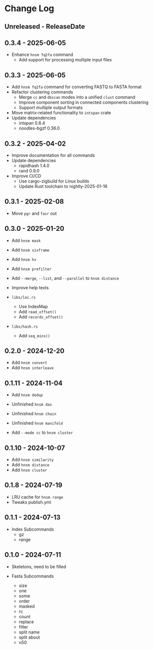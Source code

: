 # Change Log

## Unreleased - ReleaseDate

## 0.3.4 - 2025-06-05

* Enhance `hnsm fq2fa` command
  * Add support for processing multiple input files

## 0.3.3 - 2025-06-05

* Add `hnsm fq2fa` command for converting FASTQ to FASTA format
* Refactor clustering commands
    * Merge `cc` and `dbscan` modes into a unified `clust` command
    * Improve component sorting in connected components clustering
    * Support multiple output formats
* Move matrix-related functionality to `intspan` crate
* Update dependencies
    * intspan 0.8.4
    * noodles-bgzf 0.36.0

## 0.3.2 - 2025-04-02

* Improve documentation for all commands
* Update dependencies
    * rapidhash 1.4.0
    * rand 0.9.0
* Improve CI/CD
    * Use cargo-zigbuild for Linux builds
    * Update Rust toolchain to nightly-2025-01-16

## 0.3.1 - 2025-02-08

* Move `pgr` and `fasr` out

## 0.3.0 - 2025-01-20

* Add `hnsm mask`
* Add `hnsm sixframe`
* Add `hnsm hv`
* Add `hnsm prefilter`
* Add `--merge`, `--list`, and `--parallel` to `hnsm distance`

* Improve help texts
* `libs/loc.rs`
    * Use IndexMap
    * Add `read_offset()`
    * Add `records_offset()`
* `libs/hash.rs`
    * Add `seq_mins()`

## 0.2.0 - 2024-12-20

* Add `hnsm convert`
* Add `hnsm interleave`

## 0.1.11 - 2024-11-04

* Add `hnsm dedup`

* Unfinished `hnsm das`
* Unfinished `hnsm chain`
* Unfinished `hnsm manifold`

* Add `--mode cc` to `hnsm cluster`

## 0.1.10 - 2024-10-07

* Add `hnsm similarity`
* Add `hnsm distance`
* Add `hnsm cluster`

## 0.1.8 - 2024-07-19

* LRU cache for `hnsm range`
* Tweaks publish.yml

## 0.1.1 - 2024-07-13

* Index Subcommands
    * gz
    * range

## 0.1.0 - 2024-07-11

* Skeletons, need to be filled

* Fasta Subcommands
    * size
    * one
    * some
    * order
    * masked
    * rc
    * count
    * replace
    * filter
    * split name
    * split about
    * n50
